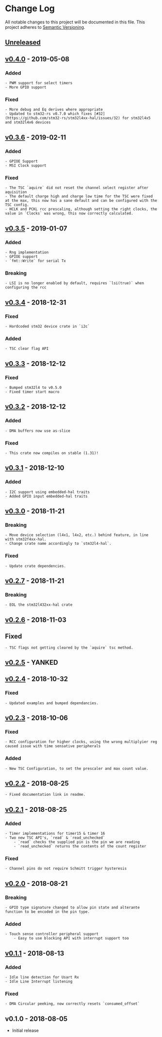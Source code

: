 # Change Log

All notable changes to this project will be documented in this file.
This project adheres to [Semantic Versioning](http://semver.org/).

## [Unreleased]

## [v0.4.0] - 2019-05-08

### Added

    - PWM support for select timers
    - More GPIO support

### Fixed

    - More debug and Eq derives where appropriate
    - Updated to stm32-rs v0.7.0 which fixes [#32](https://github.com/stm32-rs/stm32l4xx-hal/issues/32) for stm32l4x5 and stm32l4x6 devices

## [v0.3.6] - 2019-02-11

### Added

    - GPIOE Support
    - MSI Clock support

### Fixed

    - The TSC `aquire` did not reset the channel select register after aquisition
    - The default charge high and charge low time for the TSC were fixed at the max, this now has a sane default and can be configured with the TSC config.
    - HCLK and PCKL rcc prescaling, although setting the right clocks, the value in `Clocks` was wrong, this now correctly calculated.


## [v0.3.5] - 2019-01-07

### Added

    - Rng implementation
    - GPIOE support
    - `fmt::Write` for serial Tx

### Breaking
    - LSI is no longer enabled by default, requires `lsi(true)` when configuring the rcc 

## [v0.3.4] - 2018-12-31

### Fixed
    - Hardcoded stm32 device crate in `i2c`

### Added
    - TSC clear flag API

## [v0.3.3] - 2018-12-12

### Fixed
    - Bumped stm32l4 to v0.5.0
    - Fixed timer start macro

## [v0.3.2] - 2018-12-12

### Added
    - DMA buffers now use as-slice

### Fixed
    - This crate now compiles on stable (1.31)!

## [v0.3.1] - 2018-12-10

### Added
    - I2C support using embedded-hal traits
    - Added GPIO input embedded-hal traits

## [v0.3.0] - 2018-11-21

### Breaking
    - Move device selection (l4x1, l4x2, etc.) behind feature, in line with stm32f4xx-hal.
    - Change crate name accordingly to `stm32l4-hal`.

### Fixed
    - Update crate dependencies.

## [v0.2.7] - 2018-11-21

### Breaking
    - EOL the stm32l432xx-hal crate

## [v0.2.6] - 2018-11-03

## Fixed

    - TSC flags not getting cleared by the `aquire` tsc method.

## [v0.2.5] - YANKED

## [v0.2.4] - 2018-10-32

### Fixed
    - Updated examples and bumped dependancies.

## [v0.2.3] - 2018-10-06

### Fixed
    - RCC configuration for higher clocks, using the wrong multiplyier reg caused issue with time sensative peripherals

### Added
    - New TSC Configuration, to set the prescaler and max count value.

## [v0.2.2] - 2018-08-25
    - Fixed documentation link in readme.

## [v0.2.1] - 2018-08-25

### Added
    - Timer implementations for timer15 & timer 16
    - Two new TSC API's, `read` & `read_unchecked`
        - `read` checks the supplied pin is the pin we are reading
        - `read_unchecked` returns the contents of the count register

### Fixed
    - Channel pins do not require Schmitt trigger hysteresis

## [v0.2.0] - 2018-08-21

### Breaking
    - GPIO type signature changed to allow pin state and alterante function to be encoded in the pin type.

### Added
    - Touch sense controller peripheral support
        - Easy to use blocking API with interrupt support too

## [v0.1.1] - 2018-08-13

### Added
    - Idle line detection for Usart Rx
    - Idle Line Interrupt listening

### Fixed
    - DMA Circular peeking, now correctly resets `consumed_offset`

## v0.1.0 - 2018-08-05

- Initial release

[Unreleased]: https://github.com/stm32-rs/stm32l4xx-hal/compare/v0.4.0...HEAD
[v0.4.0]: https://github.com/stm32-rs/stm32l4xx-hal/compare/v0.3.6...v0.4.0
[v0.3.6]: https://github.com/stm32-rs/stm32l4xx-hal/compare/v0.3.5...v0.3.6
[v0.3.5]: https://github.com/stm32-rs/stm32l4xx-hal/compare/v0.3.4...v0.3.5
[v0.3.4]: https://github.com/stm32-rs/stm32l4xx-hal/compare/v0.3.3...v0.3.4
[v0.3.3]: https://github.com/stm32-rs/stm32l4xx-hal/compare/v0.3.2...v0.3.3
[v0.3.2]: https://github.com/stm32-rs/stm32l4xx-hal/compare/v0.3.1...v0.3.2
[v0.3.1]: https://github.com/stm32-rs/stm32l4xx-hal/compare/v0.3.0...v0.3.1
[v0.3.0]: https://github.com/stm32-rs/stm32l4xx-hal/compare/v0.2.7...v0.3.0
[v0.2.7]: https://github.com/stm32-rs/stm32l4xx-hal/compare/v0.2.6...v0.2.7
[v0.2.6]: https://github.com/stm32-rs/stm32l4xx-hal/compare/v0.2.5...v0.2.6
[v0.2.5]: https://github.com/stm32-rs/stm32l4xx-hal/compare/v0.2.4...v0.2.5
[v0.2.4]: https://github.com/stm32-rs/stm32l4xx-hal/compare/v0.2.3...v0.2.4
[v0.2.3]: https://github.com/stm32-rs/stm32l4xx-hal/compare/v0.2.2...v0.2.3
[v0.2.2]: https://github.com/stm32-rs/stm32l4xx-hal/compare/v0.2.1...v0.2.2
[v0.2.1]: https://github.com/stm32-rs/stm32l4xx-hal/compare/v0.2.0...v0.2.1
[v0.2.0]: https://github.com/stm32-rs/stm32l4xx-hal/compare/v0.1.1...v0.2.0
[v0.1.1]: https://github.com/stm32-rs/stm32l4xx-hal/compare/v0.1.0...v0.1.1
[v0.1.0]: https://github.com/stm32-rs/stm32l4xx-hal/tree/v0.1.0
